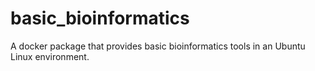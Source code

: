 # basic_bioinformatics
A docker package that provides basic bioinformatics tools in an Ubuntu Linux environment.
